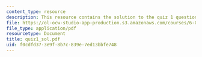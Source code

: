 ```yaml
---
content_type: resource
description: This resource contains the solution to the quiz 1 questions.
file: https://ol-ocw-studio-app-production.s3.amazonaws.com/courses/6-046j-introduction-to-algorithms-sma-5503-fall-2005/f0cdfd373e9f8b7c839e7ed13bbfe748_quiz1_sol.pdf
file_type: application/pdf
resourcetype: Document
title: quiz1_sol.pdf
uid: f0cdfd37-3e9f-8b7c-839e-7ed13bbfe748
---
```

